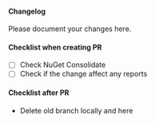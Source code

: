 #### Changelog
Please document your changes here. 

#### Checklist when creating PR
- [ ] Check NuGet Consolidate
- [ ] Check if the change affect any reports

#### Checklist after PR
- Delete old branch locally and here

